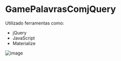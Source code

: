 # GamePalavrasComjQuery

Utilizado ferramentas como:

* jQuery
* JavaScript
* Materialize


![image](https://user-images.githubusercontent.com/108817919/197062047-57be92d8-3237-4601-95c5-00664d5d86b2.png)
